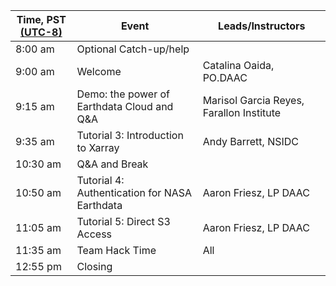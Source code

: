 | Time, PST [(UTC-8)](https://www.timeanddate.com/time/zones/pst) | Event | Leads/Instructors |
|------|-------|-------------------|
| 8:00 am | Optional Catch-up/help |  |
| 9:00 am | Welcome | Catalina Oaida, PO.DAAC |
| 9:15 am | Demo: the power of Earthdata Cloud and Q&A| Marisol Garcia Reyes, Farallon Institute |
| 9:35 am | Tutorial 3: Introduction to Xarray | Andy Barrett, NSIDC |
| 10:30 am | Q&A and Break  |  |
| 10:50 am | Tutorial 4: Authentication for NASA Earthdata | Aaron Friesz, LP DAAC |
| 11:05 am | Tutorial 5: Direct S3 Access | Aaron Friesz, LP DAAC |
| 11:35 am | Team Hack Time | All |
| 12:55 pm | Closing |                    |

